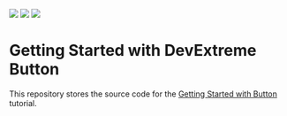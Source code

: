 <!-- default badges list -->
![](https://img.shields.io/endpoint?url=https://codecentral.devexpress.com/api/v1/VersionRange/317263146/20.2.3%2B)
[![](https://img.shields.io/badge/Open_in_DevExpress_Support_Center-FF7200?style=flat-square&logo=DevExpress&logoColor=white)](https://supportcenter.devexpress.com/ticket/details/T953700)
[![](https://img.shields.io/badge/📖_How_to_use_DevExpress_Examples-e9f6fc?style=flat-square)](https://docs.devexpress.com/GeneralInformation/403183)
<!-- default badges end -->
# Getting Started with DevExtreme Button

This repository stores the source code for the [Getting Started with Button](https://js.devexpress.com/Documentation/Guide/UI_Components/Button/Getting_Started_with_Button/) tutorial.
